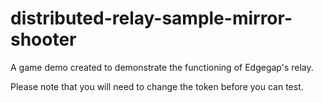 # distributed-relay-sample-mirror-shooter

A game demo created to demonstrate the functioning of Edgegap's relay. 

Please note that you will need to change the token before you can test.
